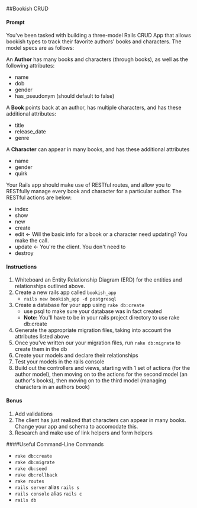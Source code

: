 ##Bookish CRUD

#### Prompt
You've been tasked with building a three-model Rails CRUD App that allows bookish types to track their favorite authors' books and characters. The model specs are as follows:

An __Author__ has many books and characters (through books), as well as the following attributes:

* name
* dob
* gender
* has_pseudonym (should default to false)

A __Book__ points back at an author, has multiple characters, and has these additional attributes:

* title
* release_date
* genre

A __Character__ can appear in many books, and has these additional attributes

* name
* gender
* quirk

Your Rails app should make use of RESTful routes, and allow you to RESTfully manage every book and character for a particular author. The RESTful actions are below:

* index 
* show 
* new
* create
* edit <- Will the basic info for a book or a character need updating? You make the call. 
* update <- You're the client. You don't need to 
* destroy

#### Instructions

1. Whiteboard an Entity Relationship Diagram (ERD) for the entities and relationships outlined above. 
2. Create a new rails app called `bookish_app`
   - `rails new bookish_app -d postgresql`
3. Create a database for your app using `rake db:create`
   - use psql to make sure your database was in fact created
   - __Note:__ You'll have to be in your rails project directory to use rake db:create
4. Generate the appropriate migration files, taking into account the attributes listed above
5. Once you've written our your migration files, run `rake db:migrate` to create them in the db
6. Create your models and declare their relationships
7. Test your models in the rails console
8. Build out the controllers and views, starting with 1 set of actions (for the author model), then moving on to the actions for the second model (an author's books), then moving on to the third model (managing characters in an authors book)

#### Bonus

1. Add validations
2. The client has just realized that characters can appear in many books. Change your app and schema to accomodate this.
3. Research and make use of link helpers and form helpers

####Useful Command-Line Commands

- `rake db:create`
- `rake db:migrate`
- `rake db:seed`
- `rake db:rollback`
- `rake routes`
- `rails server` alias `rails s`
- `rails console` alias `rails c`
- `rails db`

